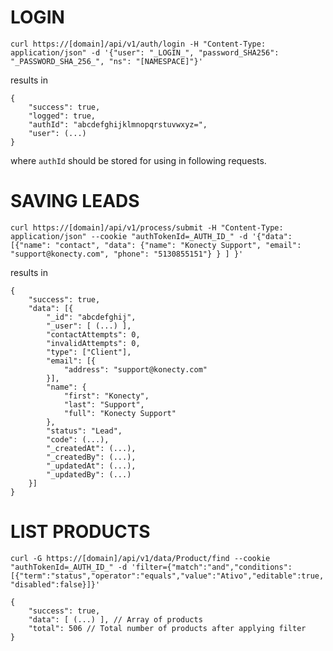 # LOGIN

`curl https://[domain]/api/v1/auth/login -H "Content-Type: application/json" -d '{"user": "_LOGIN_", "password_SHA256": "_PASSWORD_SHA_256_", "ns": "[NAMESPACE]"}'`

results in 
```
{
    "success": true,
    "logged": true,
    "authId": "abcdefghijklmnopqrstuvwxyz=",
    "user": (...)
}
``` 
where `authId` should be stored for using in following requests.

# SAVING LEADS

`curl https://[domain]/api/v1/process/submit -H "Content-Type: application/json" --cookie "authTokenId=_AUTH_ID_" -d '{"data": [{"name": "contact", "data": {"name": "Konecty Support", "email": "support@konecty.com", "phone": "5130855151"} } ] }'`

results in
```
{
    "success": true,
    "data": [{
        "_id": "abcdefghij",
        "_user": [ (...) ],
        "contactAttempts": 0,
        "invalidAttempts": 0,
        "type": ["Client"],
        "email": [{
            "address": "support@konecty.com"
        }],
        "name": {
            "first": "Konecty",
            "last": "Support",
            "full": "Konecty Support"
        },
        "status": "Lead",
        "code": (...),
        "_createdAt": (...),
        "_createdBy": (...),
        "_updatedAt": (...),
        "_updatedBy": (...)
    }]
}
```

# LIST PRODUCTS

`curl -G https://[domain]/api/v1/data/Product/find --cookie "authTokenId=_AUTH_ID_" -d 'filter={"match":"and","conditions":[{"term":"status","operator":"equals","value":"Ativo","editable":true,"disabled":false}]}'`

```
{
	"success": true,
	"data": [ (...) ], // Array of products
	"total": 506 // Total number of products after applying filter
}
```
